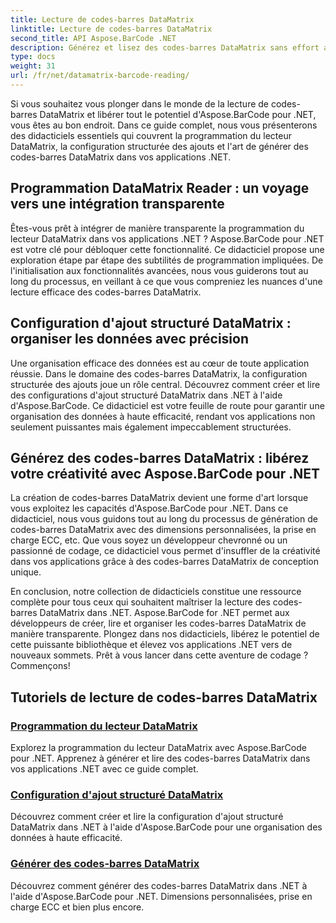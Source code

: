 ```yaml
---
title: Lecture de codes-barres DataMatrix
linktitle: Lecture de codes-barres DataMatrix
second_title: API Aspose.BarCode .NET
description: Générez et lisez des codes-barres DataMatrix sans effort avec Aspose.BarCode pour .NET. Plongez dans la programmation du lecteur DataMatrix et la configuration structurée des ajouts.
type: docs
weight: 31
url: /fr/net/datamatrix-barcode-reading/
---
```


Si vous souhaitez vous plonger dans le monde de la lecture de codes-barres DataMatrix et libérer tout le potentiel d'Aspose.BarCode pour .NET, vous êtes au bon endroit. Dans ce guide complet, nous vous présenterons des didacticiels essentiels qui couvrent la programmation du lecteur DataMatrix, la configuration structurée des ajouts et l'art de générer des codes-barres DataMatrix dans vos applications .NET.

## Programmation DataMatrix Reader : un voyage vers une intégration transparente

Êtes-vous prêt à intégrer de manière transparente la programmation du lecteur DataMatrix dans vos applications .NET ? Aspose.BarCode pour .NET est votre clé pour débloquer cette fonctionnalité. Ce didacticiel propose une exploration étape par étape des subtilités de programmation impliquées. De l'initialisation aux fonctionnalités avancées, nous vous guiderons tout au long du processus, en veillant à ce que vous compreniez les nuances d'une lecture efficace des codes-barres DataMatrix.

## Configuration d'ajout structuré DataMatrix : organiser les données avec précision

Une organisation efficace des données est au cœur de toute application réussie. Dans le domaine des codes-barres DataMatrix, la configuration structurée des ajouts joue un rôle central. Découvrez comment créer et lire des configurations d'ajout structuré DataMatrix dans .NET à l'aide d'Aspose.BarCode. Ce didacticiel est votre feuille de route pour garantir une organisation des données à haute efficacité, rendant vos applications non seulement puissantes mais également impeccablement structurées.

## Générez des codes-barres DataMatrix : libérez votre créativité avec Aspose.BarCode pour .NET

La création de codes-barres DataMatrix devient une forme d'art lorsque vous exploitez les capacités d'Aspose.BarCode pour .NET. Dans ce didacticiel, nous vous guidons tout au long du processus de génération de codes-barres DataMatrix avec des dimensions personnalisées, la prise en charge ECC, etc. Que vous soyez un développeur chevronné ou un passionné de codage, ce didacticiel vous permet d'insuffler de la créativité dans vos applications grâce à des codes-barres DataMatrix de conception unique.

En conclusion, notre collection de didacticiels constitue une ressource complète pour tous ceux qui souhaitent maîtriser la lecture des codes-barres DataMatrix dans .NET. Aspose.BarCode for .NET permet aux développeurs de créer, lire et organiser les codes-barres DataMatrix de manière transparente. Plongez dans nos didacticiels, libérez le potentiel de cette puissante bibliothèque et élevez vos applications .NET vers de nouveaux sommets. Prêt à vous lancer dans cette aventure de codage ? Commençons!
## Tutoriels de lecture de codes-barres DataMatrix
### [Programmation du lecteur DataMatrix](./datamatrix-reader-programming/)
Explorez la programmation du lecteur DataMatrix avec Aspose.BarCode pour .NET. Apprenez à générer et lire des codes-barres DataMatrix dans vos applications .NET avec ce guide complet.
### [Configuration d'ajout structuré DataMatrix](./datamatrix-structured-append-configuration/)
Découvrez comment créer et lire la configuration d'ajout structuré DataMatrix dans .NET à l'aide d'Aspose.BarCode pour une organisation des données à haute efficacité.
### [Générer des codes-barres DataMatrix](./datamatrix-versions/)
Découvrez comment générer des codes-barres DataMatrix dans .NET à l'aide d'Aspose.BarCode pour .NET. Dimensions personnalisées, prise en charge ECC et bien plus encore.
